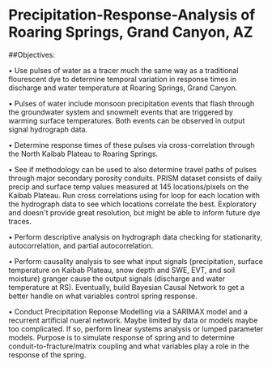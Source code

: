 # Precipitation-Response-Analysis of Roaring Springs, Grand Canyon, AZ

##Objectives:

•	Use pulses of water as a tracer much the same way as a traditional flourescent dye to determine temporal variation in response times in discharge and water temperature at Roaring Springs, Grand Canyon.

•	Pulses of water include monsoon precipitation events that flash through the groundwater system and snowmelt events that are triggered by warming surface temperatures.  Both events can be observed in output signal hydrograph data.

•	Determine response times of these pulses via cross-correlation through the North Kaibab Plateau to Roaring Springs.

•	See if methodology can be used to also determine travel paths of pulses through major secondary porosity conduits. PRISM dataset consists of daily precip and surface temp values measured at 145 locations/pixels on the Kaibab Plateau. Run cross correlations using for loop for each location with the hydrograph data to see which locations correlate the best. Exploratory and doesn't provide great resolution, but might be able to inform future dye traces.

•	Perform descriptive analysis on hydrograph data checking for stationarity, autocorrelation, and partial autocorrelation.

•	Perform causality analysis to see what input signals (precipitation, surface temperature on Kaibab Plateau, snow depth and SWE, EVT, and soil moisture) granger cause the output signals (discharge and water temperature at RS).  Eventually, build Bayesian Causal Network to get a better handle on what variables control spring response. 

•	Conduct Precipitation Reponse Modelling via a SARIMAX model and a recurrent artificial nueral network. Maybe limited by data or models maybe too complicated. If so, perform linear systems analysis or lumped parameter models. Purpose is to simulate response of spring and to determine conduit-to-fracture/matrix coupling and what variables play a role in the response of the spring.
